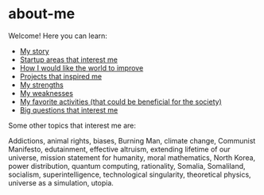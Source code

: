 # about-me

Welcome! Here you can learn:
* [My story](https://github.com/tilek/about-me/blob/updates/my_story.md)
* [Startup areas that interest me](https://github.com/tilek/about-me/blob/updates/startup_areas_that_interest_me.md)
* [How I would like the world to improve](https://github.com/tilek/about-me/blob/updates/my_goals_for_the_world.md)
* [Projects that inspired me](https://github.com/tilek/about-me/blob/updates/my_favorite_projects_by_others.md)
* [My strengths](https://github.com/tilek/about-me/blob/updates/my_strengths.md)
* [My weaknesses](https://github.com/tilek/about-me/blob/updates/my_weaknesses.md)
* [My favorite activities (that could be beneficial for the society)](https://github.com/tilek/about-me/blob/updates/my_favorite_activities_altruistic.md)
* [Big questions that interest me](https://github.com/tilek/about-me/blob/updates/big_questions_that_interest_me.md)

Some other topics that interest me are:

Addictions, animal rights, biases, Burning Man, climate change, Communist Manifesto, edutainment, effective altruism, extending lifetime of our universe, mission statement for humanity, moral mathematics, North Korea, power distribution, quantum computing, rationality, Somalia, Somaliland, socialism, superintelligence, technological singularity, theoretical physics, universe as a simulation, utopia.
